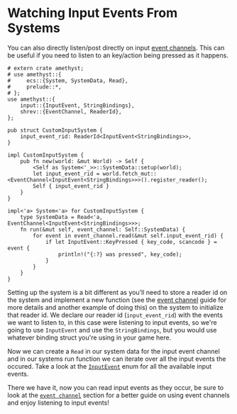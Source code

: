 # Watching Input Events From Systems

You can also directly listen/post directly on input [event channels](../concepts/event-channel.md). This can be useful if you need to listen to an key/action being pressed as it happens.

```rust,edition2018,no_run,noplaypen
# extern crate amethyst;
# use amethyst::{
#     ecs::{System, SystemData, Read},
#     prelude::*,
# };
use amethyst::{
    input::{InputEvent, StringBindings},
    shrev::{EventChannel, ReaderId},
};

pub struct CustomInputSystem {
    input_event_rid: ReaderId<InputEvent<StringBindings>>,
}

impl CustomInputSystem {
    pub fn new(world: &mut World) -> Self {
        <Self as System<'_>>::SystemData::setup(world);
        let input_event_rid = world.fetch_mut::<EventChannel<InputEvent<StringBindings>>>().register_reader();
        Self { input_event_rid }
    }
}

impl<'a> System<'a> for CustomInputSystem {
    type SystemData = Read<'a, EventChannel<InputEvent<StringBindings>>>;
    fn run(&mut self, event_channel: Self::SystemData) {
        for event in event_channel.read(&mut self.input_event_rid) {
            if let InputEvent::KeyPressed { key_code, scancode } = event {
                println!("{:?} was pressed", key_code);
            }
        }
    }
}
```

Setting up the system is a bit different as you'll need to store a reader id on the system and implement a new function (see the [event channel](../concepts/event-channel.md) guide for more details and another example of doing this) on the system to initialize that reader id. We declare our reader id (`input_event_rid`) with the events we want to listen to, in this case were listening to input events, so we're going to use `InputEvent` and use the `StringBindings`, but you would use whatever binding struct you're using in your game here.

Now we can create a `Read` in our system data for the input event channel and in our systems run function we can iterate over all the input events the occured. Take a look at the [`InputEvent`][doc_input_event] enum for all the available input events.

There we have it, now you can read input events as they occur, be sure to look at the [`event channel`](../concepts/event-channel.md) section for a better guide on using event channels and enjoy listening to input events!

[doc_input_event]: https://docs.amethyst.rs/stable/amethyst_input/enum.InputEvent.html
